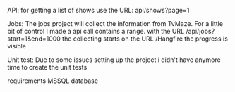 API:
	for getting a list of shows use the URL: api/shows?page=1 

Jobs:
	The jobs project will collect the information from TvMaze.
	For a little bit of control I made a api call contains a range.
	with the URL /api/jobs?start=1&end=1000 the collecting starts
	on the URL /Hangfire the progress is visible

Unit test:
	Due to some issues setting up the project i didn't have anymore time to create the unit tests

requirements
	MSSQL database